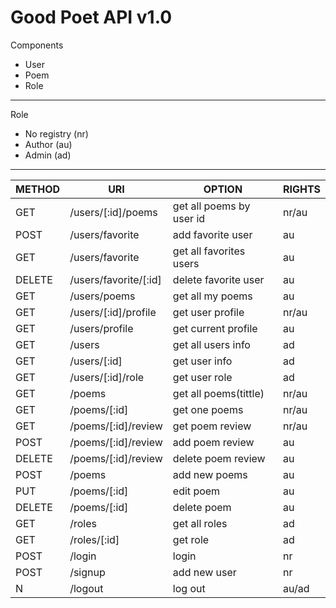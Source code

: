 # Good Poet API v1.0 #

Components
* User
* Poem
* Role
***
Role
* No registry (nr)
* Author (au)
* Admin (ad)
***

METHOD   | URI                  | OPTION		  | RIGHTS
---------|----------------------|-------------------------|--------
GET      | /users/[:id]/poems   | get all poems by user id| nr/au	
POST     | /users/favorite      | add favorite user       | au
GET      | /users/favorite      | get all favorites users | au
DELETE   | /users/favorite/[:id]| delete favorite user    | au
GET      | /users/poems         | get all my poems        | au
GET      | /users/[:id]/profile | get user profile        | nr/au
GET      | /users/profile       | get current profile     | au
GET      | /users               | get all users info      | ad
GET      | /users/[:id]         | get user info           | ad
GET      | /users/[:id]/role    | get user role           | ad
GET      | /poems               | get all poems(tittle)   | nr/au
GET      | /poems/[:id]         | get one poems           | nr/au
GET      | /poems/[:id]/review  | get poem review         | nr/au
POST     | /poems/[:id]/review  | add poem review         | au
DELETE   | /poems/[:id]/review  | delete poem review      | au
POST     | /poems               | add new poems           | au
PUT      | /poems/[:id]         | edit poem               | au
DELETE   | /poems/[:id]         | delete poem             | au
GET      | /roles               | get all roles           | ad
GET      | /roles/[:id]         | get role                | ad
POST     | /login               | login                   | nr
POST     | /signup              | add new user            | nr
N        | /logout              | log out                 | au/ad

